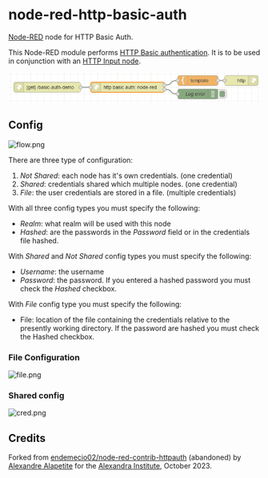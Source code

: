 # node-red-http-basic-auth

[Node-RED](https://nodered.org/) node for HTTP Basic Auth.

This Node-RED module performs [HTTP Basic authentication](https://developer.mozilla.org/docs/Web/HTTP/Authentication).
It is to be used in conjunction with an [HTTP Input node](https://cookbook.nodered.org/http/create-an-http-endpoint).

![flow.png](images/flow.png)

## Config

![flow.png](images/config.png)

There are three type of configuration:

1. *Not Shared*: each node has it's own credentials. (one credential)
2. *Shared*: credentials shared which multiple nodes. (one credential)
3. *File*: the user credentials are stored in a file. (multiple credentials)

With all three config types you must specify the following:

- *Realm*: what realm will be used with this node
- *Hashed*: are the passwords in the *Password* field or in the credentials file hashed.

With *Shared* and *Not Shared* config types you must specify the following:

- *Username*: the username
- *Password*: the password.
	If you entered a hashed password you must check the *Hashed* checkbox.

With *File* config type you must specify the following:

- File: location of the file containing the credentials relative to the presently working directory.
	If the password are hashed you must check the Hashed checkbox.

### File Configuration

![file.png](images/file.png)

### Shared config

![cred.png](images/cred.png)

## Credits

Forked from [endemecio02/node-red-contrib-httpauth](https://github.com/endemecio02/node-red-contrib-httpauth) (abandoned)
by [Alexandre Alapetite](https://github.com/Alkarex) for the [Alexandra Institute](https://alexandra.dk/), October 2023.
